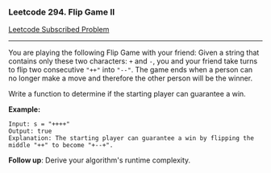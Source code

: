 ### Leetcode 294. Flip Game II
[Leetcode Subscribed Problem](https://leetcode.com/problems/flip-game-ii/)

---

You are playing the following Flip Game with your friend: Given a string that contains only these two characters: `+` and `-`, you and your friend take turns to flip two consecutive `"++"` into `"--"`. The game ends when a person can no longer make a move and therefore the other person will be the winner.

Write a function to determine if the starting player can guarantee a win.

**Example:**
```
Input: s = "++++"
Output: true 
Explanation: The starting player can guarantee a win by flipping the middle "++" to become "+--+".
```

**Follow up**: Derive your algorithm's runtime complexity.
